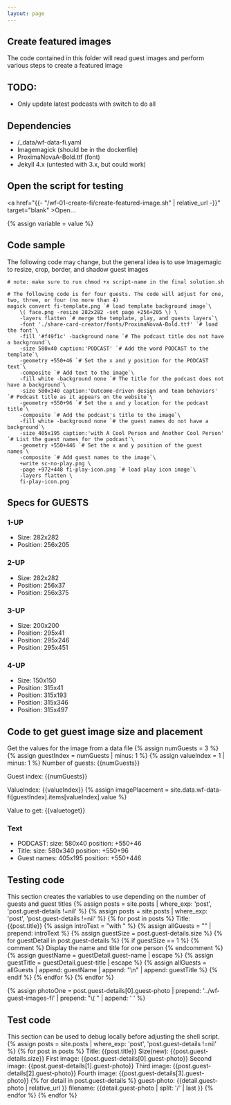 ```yaml
---
layout: page
---
```

## Create featured images

The code contained in this folder will read guest images and perform various steps to create a featured image

## TODO:
* Only update latest podcasts with switch to do all

## Dependencies
* /_data/wf-data-fi.yaml
* Imagemagick (should be in the dockerfile)
* ProximaNovaA-Bold.ttf (font)
* Jekyll 4.x (untested with 3.x, but could work)

## Open the script for testing
<a href="{{- "/wf-01-create-fi/create-featured-image.sh" | relative_url -}}" target="blank" >Open...</a>

{% assign variable = value %}

## Code sample
The following code may change, but the general idea is to use Imagemagic to resize, crop, border, and shadow guest images
```
# note: make sure to run chmod +x script-name in the final solution.sh

# The following code is for four guests. The code will adjust for one, two, three, or four (no more than 4)
magick convert fi-template.png `# load template background image`\
    \( face.png -resize 282x282 -set page +256+205 \) \
    -layers flatten `# merge the template, play, and guests layers`\
    -font './share-card-creator/fonts/ProximaNovaA-Bold.ttf' `# load the font`\
    -fill '#f49f1c' -background none `# The podcast title dos not have a background`\
    -size 580x40 caption:'PODCAST' `# Add the word PODCAST to the template`\
    -geometry +550+46 `# Set the x and y position for the PODCAST text`\
    -composite `# Add text to the image`\
    -fill white -background none `# The title for the podcast does not have a background`\
    -size 580x340 caption:'Outcome-driven design and team behaviors' `# Podcast title as it appears on the website`\
    -geometry +550+96 `# Set the x and y location for the podcast title`\
    -composite `# Add the podcast's title to the image`\
    -fill white -background none `# the guest names do not have a background`\
    -size 405x195 caption:'with A Cool Person and Another Cool Person' `# List the guest names for the podcast`\
    -geometry +550+446 `# Set the x and y position of the guest names`\
    -composite `# Add guest names to the image`\
    +write sc-no-play.png \
    -page +972+448 fi-play-icon.png `# load play icon image`\
    -layers flatten \
    fi-play-icon.png
```

## Specs for GUESTS
### 1-UP
* Size: 282x282
* Position: 256x205

### 2-UP
* Size: 282x282
* Position: 256x37
* Position: 256x375

### 3-UP
* Size: 200x200
* Position: 295x41
* Position: 295x246
* Position: 295x451

### 4-UP
* Size: 150x150
* Position: 315x41
* Position: 315x193
* Position: 315x346
* Position: 315x497

## Code to get guest image size and placement
Get the values for the image from a data file
{% assign numGuests = 3 %}
{% assign guestIndex = numGuests | minus: 1 %}
{% assign valueIndex = 1 | minus: 1 %}
Number of guests: {{numGuests}}

Guest index: {{numGuests}}

ValueIndex: {{valueIndex}}
{% assign imagePlacement = site.data.wf-data-fi[guestIndex].items[valueIndex].value %}

Value to get: {{valuetoget}}

### Text
* PODCAST: size: 580x40 position: +550+46
* Title: size: 580x340 position: +550+96
* Guest names: 405x195 position: +550+446

## Testing code
This section creates the variables to use depending on the number of guests and guest titles
{% assign posts = site.posts | where_exp: 'post', 'post.guest-details !=nil' %}
{% assign posts = site.posts | where_exp: 'post', 'post.guest-details !=nil' %}
{% for post in posts %}
    Title: {{post.title}}
    {% assign introText = "with " %}
    {% assign allGuests = "" | prepend: introText %}
    {% assign guestSize = post.guest-details.size %}
    {% for guestDetail in post.guest-details %}
        {% if guestSize == 1 %}
            {% comment %} Display the name and title for one person {% endcomment %}
            {% assign guestName = guestDetail.guest-name | escape %}
            {% assign guestTitle = guestDetail.guest-title | escape %}
            {% assign allGuests = allGuests | 
                append: guestName | 
                append: "\n" | 
                append: guestTitle %}
        {% endif %}
    {% endfor %}
{% endfor %}


{% assign photoOne = post.guest-details[0].guest-photo | prepend: '../wf-guest-images-fi' | prepend: "&#92;( " | append: '&#10;&#10;' %}






## Test code
This section can be used to debug locally before adjusting the shell script.
{% assign posts = site.posts | where_exp: 'post', 'post.guest-details !=nil' %}
{% for post in posts %}
    Title: {{post.title}}
    Size(new): {{post.guest-details.size}}
    First image: {{post.guest-details[0].guest-photo}}
    Second image: {{post.guest-details[1].guest-photo}}
    Third image: {{post.guest-details[2].guest-photo}}
    Fourth image: {{post.guest-details[3].guest-photo}}
    {% for detail in post.guest-details %}
        guest-photo: {{detail.guest-photo | relative_url }}
        filename: {{detail.guest-photo | split: '/' | last }}
    {% endfor %}
{% endfor %}

